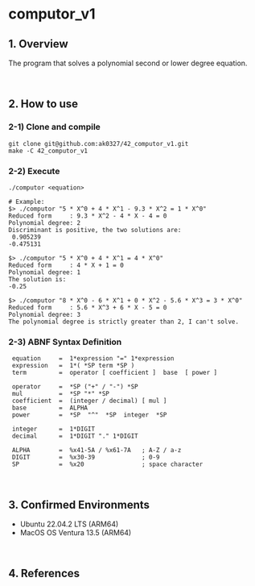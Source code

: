 # computor_v1
## 1. Overview
The program that solves a polynomial second or lower degree equation.

<br>

## 2. How to use
### 2-1) Clone and compile
```shell
git clone git@github.com:ak0327/42_computor_v1.git
make -C 42_computor_v1
```

### 2-2) Execute
```shell
./computor <equation>

# Example:
$> ./computor "5 * X^0 + 4 * X^1 - 9.3 * X^2 = 1 * X^0"
Reduced form     : 9.3 * X^2 - 4 * X - 4 = 0
Polynomial degree: 2
Discriminant is positive, the two solutions are:
 0.905239
-0.475131

$> ./computor "5 * X^0 + 4 * X^1 = 4 * X^0"
Reduced form     : 4 * X + 1 = 0
Polynomial degree: 1
The solution is:
-0.25

$> ./computor "8 * X^0 - 6 * X^1 + 0 * X^2 - 5.6 * X^3 = 3 * X^0"
Reduced form     : 5.6 * X^3 + 6 * X - 5 = 0
Polynomial degree: 3
The polynomial degree is strictly greater than 2, I can't solve.
```

### 2-3) ABNF Syntax Definition
```
 equation     =  1*expression "=" 1*expression
 expression   =  1*( *SP term *SP )
 term         =  operator [ coefficient ]  base  [ power ]

 operator     =  *SP ("+" / "-") *SP
 mul          =  *SP "*" *SP
 coefficient  =  (integer / decimal) [ mul ]
 base         =  ALPHA
 power        =  *SP  "^"  *SP  integer  *SP
 
 integer      =  1*DIGIT
 decimal      =  1*DIGIT "." 1*DIGIT
 
 ALPHA        =  %x41-5A / %x61-7A   ; A-Z / a-z
 DIGIT        =  %x30-39             ; 0-9
 SP           =  %x20                ; space character
```

<br>

## 3. Confirmed Environments
* Ubuntu 22.04.2 LTS (ARM64)
* MacOS OS Ventura 13.5 (ARM64)

<br>

## 4. References
